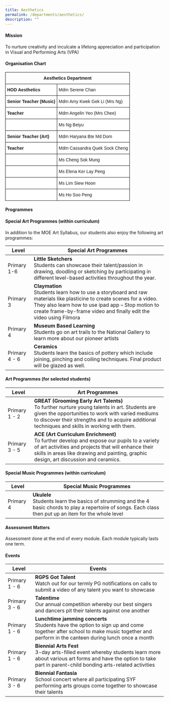 ```yaml
---
title: Aesthetics
permalink: /departments/aesthetics/
description: ""
---
```

#### **Mission**

To nurture creativity and inculcate a lifelong appreciation and participation in Visual and Performing Arts (VPA)

#### **Organisation Chart**

<style type="text/css">
.tg  {border-collapse:collapse;border-spacing:0;}
.tg td{border-color:black;border-style:solid;border-width:1px;font-family:Arial, sans-serif;font-size:14px;
  overflow:hidden;padding:10px 5px;word-break:normal;}
.tg th{border-color:black;border-style:solid;border-width:1px;font-family:Arial, sans-serif;font-size:14px;
  font-weight:normal;overflow:hidden;padding:10px 5px;word-break:normal;}
.tg .tg-amwm{font-weight:bold;text-align:center;vertical-align:top}
.tg .tg-dgl5{background-color:#FFF;font-weight:bold;text-align:left;vertical-align:top}
.tg .tg-ktyi{background-color:#FFF;text-align:left;vertical-align:top}
</style>
<table class="tg">
<thead>
  <tr>
    <th class="tg-amwm" colspan="2">Aesthetics Department</th>
  </tr>
</thead>
<tbody>
  <tr>
    <td class="tg-dgl5">HOD Aesthetics </td>
    <td class="tg-ktyi">Mdm Serene Chan</td>
  </tr>
  <tr>
    <td class="tg-dgl5">Senior Teacher (Music) </td>
    <td class="tg-ktyi">Mdm Amy Kwek Gek Li (Mrs Ng)</td>
  </tr>
	<tr>
    <td class="tg-dgl5">Teacher</td>
    <td class="tg-ktyi">Mdm Angelin Yeo (Mrs Chee)</td>
  </tr>
	 <tr>
    <td class="tg-ktyi"> </td>
    <td class="tg-ktyi">Ms Ng Beiyu</td>
  </tr>
	<tr>
    <td class="tg-dgl5">Senior Teacher (Art) </td>
    <td class="tg-ktyi">Mdm Haryana Bte Md Dom</td>
  </tr>
  
  <tr>
    <td class="tg-dgl5">Teacher</td>
    <td class="tg-ktyi">Mdm Cassandra Quek Sock Cheng</td>
  </tr>
  <tr>
    <td class="tg-ktyi"> </td>
    <td class="tg-ktyi">Ms Cheng Sok Mung</td>
  </tr>
  <tr>
    <td class="tg-ktyi"> </td>
    <td class="tg-ktyi">Ms Elena Ker Lay Peng</td>
  </tr>
  <tr>
    <td class="tg-ktyi"> </td>
    <td class="tg-ktyi">Ms Lim Siew Hoon</td>
  </tr>
  <tr>
    <td class="tg-ktyi"> </td>
    <td class="tg-ktyi">Ms Ho Soo Peng</td>
  </tr>
</tbody>
</table>

#### **Programmes**

#### Special Art Programmes (within curriculum)

In addition to the MOE Art Syllabus, our students also enjoy the following art programmes:

| Level | Special Art Programmes | 
| -------- | -------- |
|Primary 1-6|**Little Sketchers**<br>Students can showcase their talent/passion in drawing, doodling or sketching by participating in different level-based activities throughout the year.|
|Primary 3| **Claymation**  <br>Students learn how to use a storyboard and raw materials like plasticine to create scenes for a video. They also learn how to use ipad app – Stop motion to create frame-by-frame video and finally edit the video using Filmora |
|Primary 4|**Museum Based Learning**<br>Students go on art trails to the National Gallery to learn more about our pioneer artists|
|Primary 4 - 6|**Ceramics**<br>Students learn the basics of pottery which include joining, pinching and coiling techniques. Final product will be glazed as well.|

#### Art Programmes (for selected students)

| Level | Art Programmes | 
| -------- | -------- |
|Primary 1 - 2| **GREAT (Grooming Early Art Talents)** <br>To further nurture young talents in art. Students are given the opportunities to work with varied mediums to discover their strengths and to acquire additional techniques and skills in working with them.|
|Primary 3 - 5|**ACE (Art Curriculum Enrichment)** <br>To further develop and expose our pupils to a variety of art activities and projects that will enhance their skills in areas like drawing and painting, graphic design, art discussion and ceramics.|

#### Special Music Programmes (within curriculum)

| Level | Special Music Programmes | 
| -------- | -------- |
|Primary 4|**Ukulele**<br>Students learn the basics of strumming and the 4 basic chords to play a repertoire of songs. Each class then put up an item for the whole level|

#### **Assessment Matters**

Assessment done at the end of every module. Each module typically lasts one term.

#### Events

| Level | Events | 
| -------- | -------- |
|Primary 1 - 6|**RGPS Got Talent**<br>Watch out for our termly PG notifications on calls to submit a video of any talent you want to showcase|
|Primary 3 - 6|**Talentime**<br>Our annual competition whereby our best singers and dancers pit their talents against one another|
|Primary 1 - 6|**Lunchtime jamming concerts**<br>Students have the option to sign up and come together after school to make music together and perform in the canteen during lunch once a month|
|Primary 1 - 6|**Biennial Arts Fest**<br>3-day arts-filled event whereby students learn more about various art forms and have the option to take part in parent-child bonding arts-related activities|
|Primary 3 - 6|**Biennial Fantasia**<br>School concert where all participating SYF performing arts groups come together to showcase their talents|

